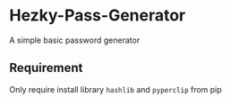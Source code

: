 # Hezky-Pass-Generator
 A simple basic password generator

## Requirement
Only require install library `hashlib` and `pyperclip` from pip